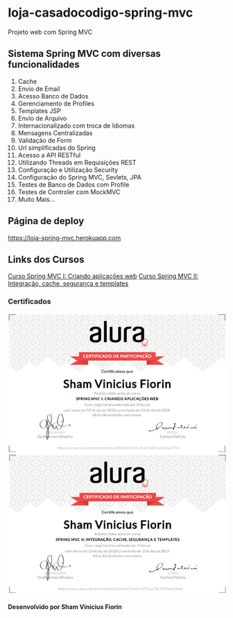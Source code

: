 # loja-casadocodigo-spring-mvc
Projeto web com Spring MVC

## Sistema Spring MVC com diversas funcionalidades

1. Cache
2. Envio de Email
3. Acesso Banco de Dados
4. Gerenciamento de Profiles
5. Templates JSP
6. Envio de Arquivo
7. Internacionalizado com troca de Idiomas
8. Mensagens Centralizadas
9. Validação de Form
10. Url simplificadas do Spring
11. Acesso a API RESTful
12. Utilizando Threads em Requisições REST
13. Configuração e Utilização Security
14. Configuração do Spring MVC, Sevlets, JPA
15. Testes de Banco de Dados com Profile
16. Testes de Controler com MockMVC
17. Muito Mais...

## Página de deploy
https://loja-spring-mvc.herokuapp.com

## Links dos Cursos
[Curso Spring MVC I: Criando aplicações web](https://cursos.alura.com.br/course/spring-mvc-1-criando-aplicacoes-web)
[Curso Spring MVC II: Integração, cache, segurança e templates](https://cursos.alura.com.br/course/springmvc-2-integracao-cache-seguranca-e-templates)

### Certificados
![alt text](https://raw.githubusercontent.com/skatesham/loja-casadocodigo-spring-mvc/master/src/main/webapp/resources/imagens/Certificado%20-%20Spring%20MVC%20I.png)
![alt text](https://raw.githubusercontent.com/skatesham/loja-casadocodigo-spring-mvc/master/src/main/webapp/resources/imagens/Certificado%20Spring%20MVC%20II.png)

#### Desenvolvido por Sham Vinicius Fiorin
